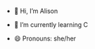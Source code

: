 - 👋 Hi, I’m Alison
<!--- 👀 I’m interested in ... --->
- 🌱 I’m currently learning C
<!--- 💞️ I’m looking to collaborate on ... --->
<!--- 📫 How to reach me ... --->
- 😄 Pronouns: she/her
<!--- ⚡ Fun fact: ... --->

<!---
alig2004/alig2004 is a ✨ special ✨ repository because its `README.md` (this file) appears on your GitHub profile.
You can click the Preview link to take a look at your changes.
--->
